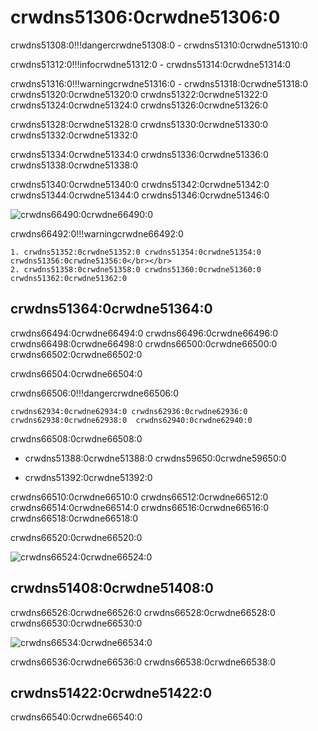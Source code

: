 # crwdns51306:0crwdne51306:0

crwdns51308:0!!!dangercrwdne51308:0
    - crwdns51310:0crwdne51310:0

crwdns51312:0!!!infocrwdne51312:0
    - crwdns51314:0crwdne51314:0

crwdns51316:0!!!warningcrwdne51316:0
    - crwdns51318:0crwdne51318:0 crwdns51320:0crwdne51320:0 crwdns51322:0crwdne51322:0 crwdns51324:0crwdne51324:0 crwdns51326:0crwdne51326:0

crwdns51328:0crwdne51328:0 crwdns51330:0crwdne51330:0 crwdns51332:0crwdne51332:0

crwdns51334:0crwdne51334:0 crwdns51336:0crwdne51336:0 crwdns51338:0crwdne51338:0

crwdns51340:0crwdne51340:0 crwdns51342:0crwdne51342:0 crwdns51344:0crwdne51344:0 crwdns51346:0crwdne51346:0

![crwdns66490:0crwdne66490:0](crwdns66488:0crwdne66488:0)

crwdns66492:0!!!warningcrwdne66492:0

    1. crwdns51352:0crwdne51352:0 crwdns51354:0crwdne51354:0 crwdns51356:0crwdne51356:0</br></br>
    2. crwdns51358:0crwdne51358:0 crwdns51360:0crwdne51360:0 crwdns51362:0crwdne51362:0

## crwdns51364:0crwdne51364:0

crwdns66494:0crwdne66494:0  crwdns66496:0crwdne66496:0 crwdns66498:0crwdne66498:0 crwdns66500:0crwdne66500:0 crwdns66502:0crwdne66502:0

crwdns66504:0crwdne66504:0

crwdns66506:0!!!dangercrwdne66506:0

    crwdns62934:0crwdne62934:0 crwdns62936:0crwdne62936:0 crwdns62938:0crwdne62938:0  crwdns62940:0crwdne62940:0

crwdns66508:0crwdne66508:0

* crwdns51388:0crwdne51388:0 crwdns59650:0crwdne59650:0

* crwdns51392:0crwdne51392:0

crwdns66510:0crwdne66510:0 crwdns66512:0crwdne66512:0 crwdns66514:0crwdne66514:0 crwdns66516:0crwdne66516:0 crwdns66518:0crwdne66518:0

crwdns66520:0crwdne66520:0

![crwdns66524:0crwdne66524:0](crwdns66522:0crwdne66522:0)

## crwdns51408:0crwdne51408:0

crwdns66526:0crwdne66526:0 crwdns66528:0crwdne66528:0 crwdns66530:0crwdne66530:0

![crwdns66534:0crwdne66534:0](crwdns66532:0crwdne66532:0)

crwdns66536:0crwdne66536:0 crwdns66538:0crwdne66538:0

## crwdns51422:0crwdne51422:0

crwdns66540:0crwdne66540:0
